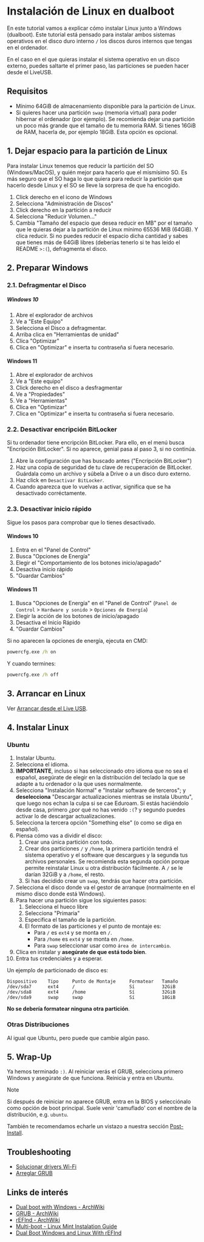 # Instalación de Linux en dualboot

En este tutorial vamos a explicar cómo instalar Linux junto a Windows
(dualboot). Este tutorial está pensado para instalar ambos sistemas operativos
en el disco duro interno `/` los discos duros internos que tengas en el
ordenador.

En el caso en el que quieras instalar el sistema operativo en un disco externo,
puedes saltarte el primer paso, las particiones se pueden hacer desde el
LiveUSB.



## Requisitos
* Mínimo 64GiB de almacenamiento disponible para la partición de Linux.
* Si quieres hacer una partición `swap` (memoria virtual) para poder hibernar
el ordenador (por ejemplo). Se recomienda dejar una partición un poco más
grande que el tamaño de tu memoria RAM. Si tienes 16GiB de RAM, hacerla de,
por ejemplo 18GiB. Esta opción es opcional.



## 1. Dejar espacio para la partición de Linux
Para instalar Linux tenemos que reducir la partición del SO (Windows/MacOS),
y quién mejor para hacerlo que el mismísimo SO. Es más seguro que el SO haga lo
que quiera para reducir la partición que hacerlo desde Linux y el SO se lleve
la sorpresa de que ha encogido.

1. Click derecho en el icono de Windows
2. Selecciona "Administración de Discos"
3. Click derecho en la partición a reducir
4. Selecciona "Reducir Volumen..."
5. Cambia "Tamaño del espacio que desea reducir en MB" por el tamaño que le
quieras dejar a la partición de Linux mínimo 65536 MiB (64GiB). Y clica
reducir. Si no puedes reducir el espacio dicha cantidad y sabes que tienes más
de 64GiB libres (deberías tenerlo si te has leído el README `>:(`),
defragmenta el disco.



## 2. Preparar Windows

### 2.1. Defragmentar el Disco
##### Windows 10
 1. Abre el explorador de archivos
 2. Ve a "Este Equipo"
 3. Selecciona el Disco a defragmentar.
 4. Arriba clica en "Herramientas de unidad"
 5. Clica "Optimizar"
 6. Clica en "Optimizar" e inserta tu contraseña si fuera necesario.

#### Windows 11
 1. Abre el explorador de archivos
 2. Ve a "Este equipo"
 3. Click derecho en el disco a desfragmentar
 4. Ve a "Propiedades"
 5. Ve a "Herramientas"
 6. Clica en "Optimizar"
 7. Clica en "Optimizar" e inserta tu contraseña si fuera necesario.


### 2.2. Desactivar encripción BitLocker

Si tu ordenador tiene encripción BitLocker. Para ello, en el menú busca
"Encripción BitLocker". Si no aparece, genial pasa al paso 3, si no continúa.

1. Abre la configuración que has buscado antes ("Encripción BitLocker")
2. Haz una copia de seguridad de tu clave de recuperación de BitLocker.
   Guárdala como un archivo y súbela a Drive o a un disco duro externo.
3. Haz click en `Desactivar BitLocker`.
4. Cuando aparezca que lo vuelvas a activar, significa que se ha desactivado
   corréctamente.


### 2.3. Desactivar inicio rápido
Sigue los pasos para comprobar que lo tienes desactivado.

#### Windows 10
1. Entra en el "Panel de Control"
2. Busca "Opciones de Energía"
3. Elegir el "Comportamiento de los botones inicio/apagado"
4. Desactiva inicio rápido
5. "Guardar Cambios"

#### Windows 11
1. Busca "Opciones de Energía" en el "Panel de Control"
(`Panel de Control` > `Hardware y sonido` > `Opciones de Energía`)
1. Elegir la acción de los botones de inicio/apagado
2. Desactiva el Inicio Rápido
3. "Guardar Cambios"

Si no aparecen la opciones de energía, ejecuta en CMD:

```cmd
powercfg.exe /h on
```

Y cuando termines:
```cmd
powercfg.exe /h off
```



## 3. Arrancar en Linux
Ver [Arrancar desde el Live USB](common.md#arrancar-desde-el-liveusb).



## 4. Instalar Linux

### Ubuntu
 1. Instalar Ubuntu.
 2. Selecciona el idioma.
 3. **IMPORTANTE**, incluso si has seleccionado otro idioma que no sea el
 español, asegúrate de elegir en la distribución del teclado la que se adapte
 a tu ordenador o la que uses normalmente.
 4. Selecciona "Instalación Normal" e "Instalar software de terceros"; y
 **deselecciona** "Descargar actualizaciones mientras se instala Ubuntu", que
 luego nos echan la culpa si se cae Eduroam. Si estás haciéndolo desde casa,
 primero ¿por qué no has venido `:(`? y segundo puedes activar lo de descargar
 actualizaciones.
 5. Selecciona la tercera opción "Something else" (o como se diga en español).
 6. Piensa cómo vas a dividir el disco:
    1. Crear una única partición con todo.
    2. Crear dos particiones `/` y `/home`, la primera partición tendrá el
    sistema operativo y el software que descargues y la segunda tus archivos
    personales. Se recomienda esta segunda opción porque permite reinstalar
    Linux u otra distribución fácilmente. A `/` se le darían 32GiB y a `/home`,
    el resto.
    3. Si has decidido crear un `swap`, tendrás que hacer otra partición.
 7. Selecciona el disco donde va el gestor de arranque (normalmente en el mismo
 disco donde está Windows).
 8. Para hacer una partición sigue los siguientes pasos:
    1. Selecciona el hueco libre
    2. Selecciona "Primaria"
    3. Especifica el tamaño de la partición.
    4. El formato de las particiones y el punto de montaje es:
       - Para `/` es `ext4` y se monta en `/`.
       - Para `/home` es `ext4` y se monta en `/home`.
       - Para `swap` seleccionar usar como `área de intercambio`.
 9. Clica en instalar y **asegúrate de que está todo bien**.
 10. Entra tus credenciales y a esperar.

Un ejemplo de particionado de disco es:

```plain
Dispositivo    Tipo     Punto de Montaje     Formatear   Tamaño
/dev/sda7      ext4     /                    Sí          32GiB
/dev/sda8      ext4     /home                Sí          32GiB
/dev/sda9      swap     swap                 Sí          18GiB
```

**No se debería formatear ninguna otra partición**.

### Otras Distribuciones
Al igual que Ubuntu, pero puede que cambie algún paso.



## 5. Wrap-Up
Ya hemos terminado `:)`. Al reiniciar verás el GRUB, selecciona primero Windows
y asegúrate de que funciona. Reinicia y entra en Ubuntu.

> [!NOTE]
> Si después de reiniciar no aparece GRUB, entra en la BIOS y selecciónalo
> como opción de boot principal. Suele venir 'camuflado' con el nombre de la
> distribución, e.g. `ubuntu`.

También te recomendamos echarle un vistazo a nuestra sección [Post-Install](post-install.md).


## Troubleshooting
- [Solucionar drivers Wi-Fi](common.md#solucionar-drivers-wi-fi)
- [Arreglar GRUB](https://askubuntu.com/a/88432)



## Links de interés
- [Dual boot with Windows - ArchWiki](https://wiki.archlinux.org/title/Dual_boot_with_Windows)
- [GRUB - ArchWiki](https://wiki.archlinux.org/title/GRUB)
- [rEFInd - ArchWiki](https://wiki.archlinux.org/title/REFInd)
- [Multi-boot - Linux Mint Instalation Guide](https://linuxmint-installation-guide.readthedocs.io/en/latest/multiboot.html)
- [Dual Boot Windows and Linux With rEFInd](https://www.youtube.com/watch?v=1vEkn_kcXas)
